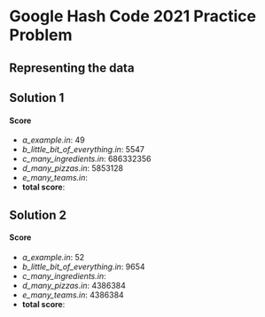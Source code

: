 # Google Hash Code 2021 Practice Problem

## Representing the data



## Solution 1



#### Score

* *a_example.in*: 49
* *b_little_bit_of_everything.in*: 5547
* *c_many_ingredients.in*: 686332356
* *d_many_pizzas.in*: 5853128
* *e_many_teams.in*: 
* **total score**: 

## Solution 2

#### Score

* *a_example.in*: 52
* *b_little_bit_of_everything.in*: 9654
* *c_many_ingredients.in*: 
* *d_many_pizzas.in*: 4386384
* *e_many_teams.in*: 4386384
* **total score**: 